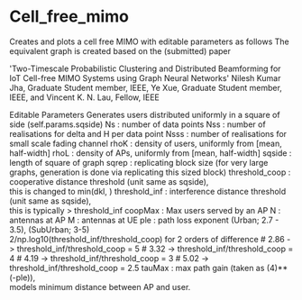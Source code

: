 # Cell_free_mimo

Creates and plots a cell free MIMO with editable parameters as follows
The equivalent graph is created based on the (submitted) paper

'Two-Timescale Probabilistic Clustering and Distributed Beamforming for IoT Cell-free MIMO Systems using Graph Neural Networks'
Nilesh Kumar Jha, Graduate Student member, IEEE, Ye Xue, Graduate Student member, IEEE, and Vincent K. N. Lau, Fellow, IEEE

Editable Parameters
    Generates users distributed uniformly in a square of side (self.params.sqside)
        Ns : number of data points
        Nss : number of realisations for delta and H per data point
        Nsss : number of realisations for small scale fading channel
        rhoK : density of users, uniformly from [mean, half-width]
        rhoL : density of APs, uniformly from [mean, half-width]
        sqside : length of square of graph
        sqrep : replicating block size (for very large graphs, generation is done via replicating this sized block)
        threshold_coop : cooperative distance threshold (unit same as sqside), \
            this is changed to min(dkl, )
        threshold_inf : interference distance threshold (unit same as sqside), \
            this is typically > threshold_inf
        coopMax : Max users served by an AP
        N : antennas at AP
        M : antennas at UE
        ple : path loss exponent (Urban; 2.7 - 3.5), (SubUrban; 3-5)\
            2/np.log10(threshold_inf/threshold_coop) for 2 orders of difference
            # 2.86 -> threshold_inf/threshold_coop = 5
            # 3.32 -> threshold_inf/threshold_coop = 4
            # 4.19 -> threshold_inf/threshold_coop = 3
            # 5.02 -> threshold_inf/threshold_coop = 2.5
        tauMax : max path gain (taken as (4)**(-ple)), \
            models minimum distance between AP and user.
